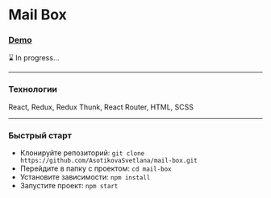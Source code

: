 # Mail Box
### [Demo](https://mail-box.vercel.app/)

:hourglass: In progress...

---

### Технологии

React, Redux, Redux Thunk, React Router, HTML, SCSS

---

### Быстрый старт
- Клонируйте репозиторий: `git clone https://github.com/AsotikovaSvetlana/mail-box.git`
- Перейдите в папку с проектом: `cd mail-box`
- Установите зависимости: `npm install`
- Запустите проект: `npm start`